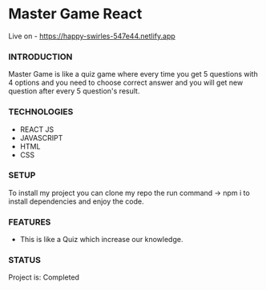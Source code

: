 # Master Game React
Live on -  https://happy-swirles-547e44.netlify.app
<h3>INTRODUCTION</h3>
<p>Master Game is  like a quiz game where every time you get 5 questions with 4 options and you need to choose correct answer  and you will get new question after every 5 question's result.</p>
<h3>TECHNOLOGIES</h3>
<ul>
  <li>REACT JS</li>
  <li>JAVASCRIPT</li>
  <li>HTML</li>
  <li>CSS</li>
</ul>
<h3>SETUP</h3>
<p>To install my project you can clone my repo the run command -> npm i to install dependencies and enjoy the code.</p>
<h3>FEATURES</h3>
<ul>
  <li>This is like a Quiz which increase our knowledge.</li>
</ul>
<h3>STATUS</h3>
<p>Project is: Completed</p>
